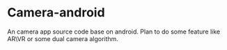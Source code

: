 # Camera-android
An camera app source code base on android. Plan to do some feature like AR\VR or some dual camera algorithm.
